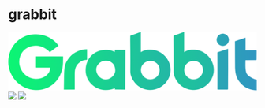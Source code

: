 # grabbit

<img src="./mobile/grabbit/assets/imgs/Grabbit_Gradient_Letters_2042x479.png" width=700>
<img src="./mobile/grabbit/assets/screenshots/Splash.png" width=300>
<img src="./mobile/grabbit/assets/screenshots/Login.png" width=300>

